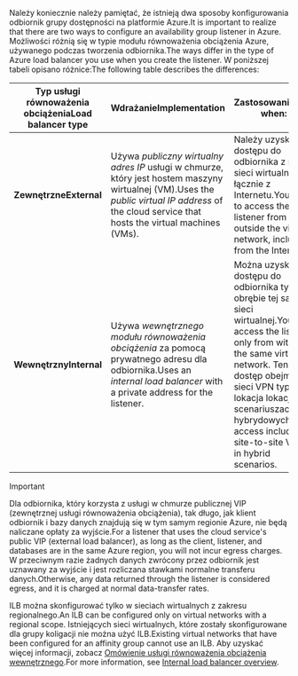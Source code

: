 <span data-ttu-id="2bde8-101">Należy koniecznie należy pamiętać, że istnieją dwa sposoby konfigurowania odbiornik grupy dostępności na platformie Azure.</span><span class="sxs-lookup"><span data-stu-id="2bde8-101">It is important to realize that there are two ways to configure an availability group listener in Azure.</span></span> <span data-ttu-id="2bde8-102">Możliwości różnią się w typie modułu równoważenia obciążenia Azure, używanego podczas tworzenia odbiornika.</span><span class="sxs-lookup"><span data-stu-id="2bde8-102">The ways differ in the type of Azure load balancer you use when you create the listener.</span></span> <span data-ttu-id="2bde8-103">W poniższej tabeli opisano różnice:</span><span class="sxs-lookup"><span data-stu-id="2bde8-103">The following table describes the differences:</span></span>

| <span data-ttu-id="2bde8-104">Typ usługi równoważenia obciążenia</span><span class="sxs-lookup"><span data-stu-id="2bde8-104">Load balancer type</span></span> | <span data-ttu-id="2bde8-105">Wdrażanie</span><span class="sxs-lookup"><span data-stu-id="2bde8-105">Implementation</span></span> | <span data-ttu-id="2bde8-106">Zastosowania:</span><span class="sxs-lookup"><span data-stu-id="2bde8-106">Use when:</span></span> |
| --- | --- | --- |
| <span data-ttu-id="2bde8-107">**Zewnętrzne**</span><span class="sxs-lookup"><span data-stu-id="2bde8-107">**External**</span></span> |<span data-ttu-id="2bde8-108">Używa *publiczny wirtualny adres IP* usługi w chmurze, który jest hostem maszyny wirtualnej (VM).</span><span class="sxs-lookup"><span data-stu-id="2bde8-108">Uses the *public virtual IP address* of the cloud service that hosts the virtual machines (VMs).</span></span> |<span data-ttu-id="2bde8-109">Należy uzyskać dostępu do odbiornika z spoza sieci wirtualnej, łącznie z Internetu.</span><span class="sxs-lookup"><span data-stu-id="2bde8-109">You need to access the listener from outside the virtual network, including from the Internet.</span></span> |
| <span data-ttu-id="2bde8-110">**Wewnętrzny**</span><span class="sxs-lookup"><span data-stu-id="2bde8-110">**Internal**</span></span> |<span data-ttu-id="2bde8-111">Używa *wewnętrznego modułu równoważenia obciążenia* za pomocą prywatnego adresu dla odbiornika.</span><span class="sxs-lookup"><span data-stu-id="2bde8-111">Uses an *internal load balancer* with a private address for the listener.</span></span> |<span data-ttu-id="2bde8-112">Można uzyskać dostępu do odbiornika tylko w obrębie tej samej sieci wirtualnej.</span><span class="sxs-lookup"><span data-stu-id="2bde8-112">You can access the listener only from within the same virtual network.</span></span> <span data-ttu-id="2bde8-113">Ten dostęp obejmuje sieci VPN typu lokacja lokacja w scenariuszach hybrydowych.</span><span class="sxs-lookup"><span data-stu-id="2bde8-113">This access includes site-to-site VPN in hybrid scenarios.</span></span> |

> [!IMPORTANT]
> <span data-ttu-id="2bde8-114">Dla odbiornika, który korzysta z usługi w chmurze publicznej VIP (zewnętrznej usługi równoważenia obciążenia), tak długo, jak klient odbiornik i bazy danych znajdują się w tym samym regionie Azure, nie będą naliczane opłaty za wyjście.</span><span class="sxs-lookup"><span data-stu-id="2bde8-114">For a listener that uses the cloud service's public VIP (external load balancer), as long as the client, listener, and databases are in the same Azure region, you will not incur egress charges.</span></span> <span data-ttu-id="2bde8-115">W przeciwnym razie żadnych danych zwrócony przez odbiornik jest uznawany za wyjście i jest rozliczana stawkami normalne transferu danych.</span><span class="sxs-lookup"><span data-stu-id="2bde8-115">Otherwise, any data returned through the listener is considered egress, and it is charged at normal data-transfer rates.</span></span> 
> 
> 

<span data-ttu-id="2bde8-116">ILB można skonfigurować tylko w sieciach wirtualnych z zakresu regionalnego.</span><span class="sxs-lookup"><span data-stu-id="2bde8-116">An ILB can be configured only on virtual networks with a regional scope.</span></span> <span data-ttu-id="2bde8-117">Istniejących sieci wirtualnych, które zostały skonfigurowane dla grupy koligacji nie można użyć ILB.</span><span class="sxs-lookup"><span data-stu-id="2bde8-117">Existing virtual networks that have been configured for an affinity group cannot use an ILB.</span></span> <span data-ttu-id="2bde8-118">Aby uzyskać więcej informacji, zobacz [Omówienie usługi równoważenia obciążenia wewnętrznego](../articles/load-balancer/load-balancer-internal-overview.md).</span><span class="sxs-lookup"><span data-stu-id="2bde8-118">For more information, see [Internal load balancer overview](../articles/load-balancer/load-balancer-internal-overview.md).</span></span>

